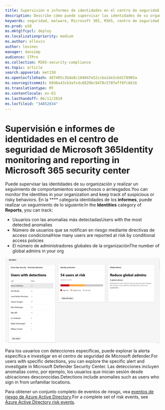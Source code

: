```yaml
---
title: Supervisión e informes de identidades en el centro de seguridad de Microsoft 365
description: Describe cómo puede supervisar las identidades de su organización y realizar un seguimiento de comportamientos sospechosos o arriesgados.
keywords: seguridad, malware, Microsoft 365, M365, centro de seguridad, monitor, informe, identidad
ms.prod: w10
ms.mktglfcycl: deploy
ms.localizationpriority: medium
ms.author: ellevin
author: levinec
manager: dansimp
audience: ITPro
ms.collection: M365-security-compliance
ms.topic: article
search.appverid: met150
ms.openlocfilehash: dd7405c3b4e8c184047e52ccba1de3cbd1f8905a
ms.sourcegitcommit: b9d8a43cb3afcdc8820bc9470c5707eff8fc6616
ms.translationtype: MT
ms.contentlocale: es-ES
ms.lasthandoff: 06/11/2019
ms.locfileid: "34852834"
---
```

# <a name="identity-monitoring-and-reporting-in-microsoft-365-security-center"></a><span data-ttu-id="0c552-104">Supervisión e informes de identidades en el centro de seguridad de Microsoft 365</span><span class="sxs-lookup"><span data-stu-id="0c552-104">Identity monitoring and reporting in Microsoft 365 security center</span></span>

<span data-ttu-id="0c552-105">Puede supervisar las identidades de su organización y realizar un seguimiento de comportamientos sospechosos o arriesgados.</span><span class="sxs-lookup"><span data-stu-id="0c552-105">You can monitor the identities in your organization and keep track of suspicious or risky behaviors.</span></span> <span data-ttu-id="0c552-106">En la \*\*\*\* categoría identidades de los **informes**, puede realizar un seguimiento de lo siguiente:</span><span class="sxs-lookup"><span data-stu-id="0c552-106">In the **Identities** category of **Reports**, you can track:</span></span>

* <span data-ttu-id="0c552-107">Usuarios con las anomalías más detectadas</span><span class="sxs-lookup"><span data-stu-id="0c552-107">Users with the most detected anomalies</span></span>
* <span data-ttu-id="0c552-108">Número de usuarios que se notifican en riesgo mediante directivas de acceso condicional</span><span class="sxs-lookup"><span data-stu-id="0c552-108">How many users are reported at risk by conditional access policies</span></span>
* <span data-ttu-id="0c552-109">El número de administradores globales de la organización</span><span class="sxs-lookup"><span data-stu-id="0c552-109">The number of global admins in your org</span></span>

![Categoría identidades de la página informes](./media/security-docs/identities.png)

<span data-ttu-id="0c552-111">Para los usuarios con detecciones específicas, puede explorar la alerta específica e investigar en el centro de seguridad de Microsoft defender.</span><span class="sxs-lookup"><span data-stu-id="0c552-111">For users with specific detections, you can explore the specific alert and investigate in Microsoft Defender Security Center.</span></span> <span data-ttu-id="0c552-112">Las detecciones incluyen anomalías como, por ejemplo, los usuarios que inician sesión desde ubicaciones desconocidas.</span><span class="sxs-lookup"><span data-stu-id="0c552-112">Detections include anomalies such as users who sign in from unfamiliar locations.</span></span>

<span data-ttu-id="0c552-113">Para obtener un conjunto completo de eventos de riesgo, vea [eventos de riesgo de Azure Active Directory](https://docs.microsoft.com/azure/active-directory/reports-monitoring/concept-risk-events).</span><span class="sxs-lookup"><span data-stu-id="0c552-113">For a complete set of risk events, see [Azure Active Directory risk events](https://docs.microsoft.com/azure/active-directory/reports-monitoring/concept-risk-events).</span></span>
